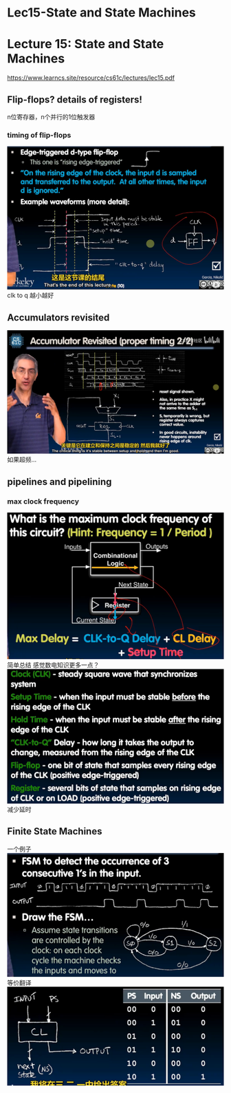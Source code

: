 # Lec15-State and State Machines

# Lecture 15: State and State Machines
https://www.learncs.site/resource/cs61c/lectures/lec15.pdf


## Flip-flops? details of registers!
n位寄存器，n个并行的1位触发器


### timing of flip-flops
![alt text](image.png)
clk to q 越小越好
## Accumulators revisited
![alt text](image-1.png)
如果超频...

## pipelines and pipelining
### max clock frequency
![alt text](image-2.png)
简单总结 感觉数电知识更多一点？
![alt text](image-3.png)
减少延时
## Finite State Machines

一个例子
![alt text](image-4.png)
等价翻译
![alt text](image-5.png)



